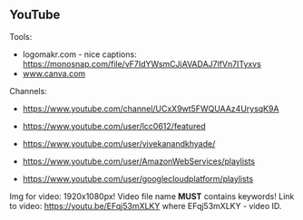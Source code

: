 YouTube
-

Tools:
* logomakr.com - nice captions: https://monosnap.com/file/vF7IdYWsmCJjAVADAJ7lfVn7ITyxvs
* www.canva.com

Channels:
* https://www.youtube.com/channel/UCxX9wt5FWQUAAz4UrysqK9A
* https://www.youtube.com/user/lcc0612/featured
* https://www.youtube.com/user/vivekanandkhyade/

* https://www.youtube.com/user/AmazonWebServices/playlists
* https://www.youtube.com/user/googlecloudplatform/playlists

Img for video: 1920x1080px!
Video file name **MUST** contains keywords!
Link to video: https://youtu.be/EFqj53mXLKY where EFqj53mXLKY - video ID.
